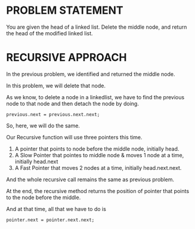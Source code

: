 # PROBLEM STATEMENT

You are given the head of a linked list. Delete the middle node, and return the head of the modified linked list.


# RECURSIVE APPROACH

In the previous problem, we identified and returned the middle node.

In this problem, we will delete that node.

As we know, to delete a node in a linkedlist, we have to find the previous node to that node and then detach the node by doing.

    previous.next = previous.next.next;

So, here, we will do the same.

Our Recursive function will use three pointers this time.

1. A pointer that points to node before the middle node, initially head.
2. A Slow Pointer that pointes to middle node & moves 1 node at a time, initially head.next
3. A Fast Pointer that moves 2 nodes at a time, initially head.next.next.

And the whole recursive call remains the same as previous problem.

At the end, the recursive method returns the position of pointer that points to the node before the middle.

And at that time, all that we have to do is 

    pointer.next = pointer.next.next;